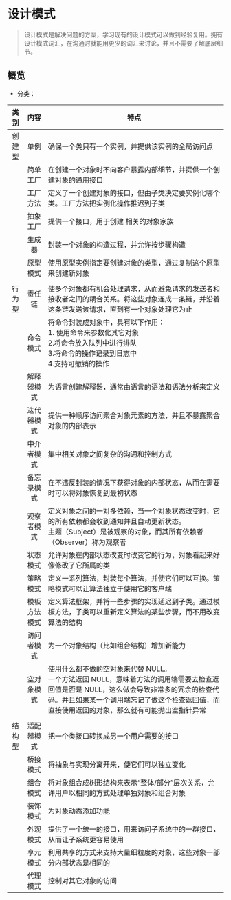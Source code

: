 # 设计模式
> 设计模式是解决问题的方案，学习现有的设计模式可以做到经验复用。拥有设计模式词汇，在沟通时就能用更少的词汇来讨论，并且不需要了解底层细节。

## 概览
- 分类：

|类别|内容|特点|
|:---:|:---:|---|
|创建型| 单例 |确保一个类只有一个实例，并提供该实例的全局访问点|
| |简单工厂|在创建一个对象时不向客户暴露内部细节，并提供一个创建对象的通用接口|
| |工厂方法|定义了一个创建对象的接口，但由子类决定要实例化哪个类。工厂方法把实例化操作推迟到子类|
| | 抽象工厂| 提供一个接口，用于创建 相关的对象家族 |
| | 生成器| 封装一个对象的构造过程，并允许按步骤构造|
| | 原型模式| 使用原型实例指定要创建对象的类型，通过复制这个原型来创建新对象|
| | | |
|行为型|责任链| 使多个对象都有机会处理请求，从而避免请求的发送者和接收者之间的耦合关系。将这些对象连成一条链，并沿着这条链发送该请求，直到有一个对象处理它为止|
| | 命令模式|将命令封装成对象中，具有以下作用：</br>1. 使用命令来参数化其它对象</br>2.将命令放入队列中进行排队</br>3.将命令的操作记录到日志中</br>4.支持可撤销的操作 |
| | 解释器模式| 为语言创建解释器，通常由语言的语法和语法分析来定义|
| | 迭代器模式| 提供一种顺序访问聚合对象元素的方法，并且不暴露聚合对象的内部表示|
| | 中介者模式| 集中相关对象之间复杂的沟通和控制方式|
| | 备忘录模式| 在不违反封装的情况下获得对象的内部状态，从而在需要时可以将对象恢复到最初状态|
| | 观察者模式| 定义对象之间的一对多依赖，当一个对象状态改变时，它的所有依赖都会收到通知并且自动更新状态。</br>主题（Subject）是被观察的对象，而其所有依赖者（Observer）称为观察者|
| | 状态模式| 允许对象在内部状态改变时改变它的行为，对象看起来好像修改了它所属的类|
| | 策略模式| 定义一系列算法，封装每个算法，并使它们可以互换。策略模式可以让算法独立于使用它的客户端|
| | 模板方法模式| 定义算法框架，并将一些步骤的实现延迟到子类。通过模板方法，子类可以重新定义算法的某些步骤，而不用改变算法的结构|
| | 访问者模式| 为一个对象结构（比如组合结构）增加新能力|
| | 空对象模式| 使用什么都不做的空对象来代替 NULL。</br>一个方法返回 NULL，意味着方法的调用端需要去检查返回值是否是 NULL，这么做会导致非常多的冗余的检查代码。并且如果某一个调用端忘记了做这个检查返回值，而直接使用返回的对象，那么就有可能抛出空指针异常|
| | | |
|结构型| 适配器模式| 把一个类接口转换成另一个用户需要的接口|
| | 桥接模式| 将抽象与实现分离开来，使它们可以独立变化| 
| | 组合模式| 将对象组合成树形结构来表示“整体/部分”层次关系，允许用户以相同的方式处理单独对象和组合对象| 
| | 装饰模式| 为对象动态添加功能| 
| | 外观模式| 提供了一个统一的接口，用来访问子系统中的一群接口，从而让子系统更容易使用| 
| | 享元模式| 利用共享的方式来支持大量细粒度的对象，这些对象一部分内部状态是相同的| 
| | 代理模式| 控制对其它对象的访问| 